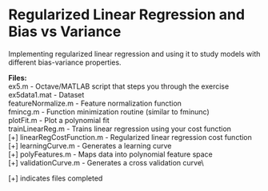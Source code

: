# Regularized Linear Regression and Bias vs Variance

Implementing regularized linear regression and using it to
study models with different bias-variance properties.

**Files:**\
ex5.m - Octave/MATLAB script that steps you through the exercise\
ex5data1.mat - Dataset\
featureNormalize.m - Feature normalization function\
fmincg.m - Function minimization routine (similar to fminunc)\
plotFit.m - Plot a polynomial fit\
trainLinearReg.m - Trains linear regression using your cost function\
[+] linearRegCostFunction.m - Regularized linear regression cost function\
[+] learningCurve.m - Generates a learning curve\
[+] polyFeatures.m - Maps data into polynomial feature space\
[+] validationCurve.m - Generates a cross validation curve\

[+] indicates files completed
